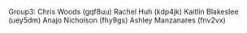 G r o u p 3: 
Chris Woods (gqf8uu)
Rachel Huh (kdp4jk)
Kaitlin Blakeslee (uey5dm)
Anajo Nicholson (fhy9gs)
Ashley Manzanares (fnv2vx)

